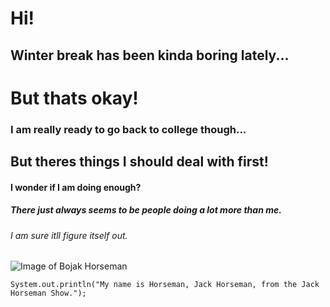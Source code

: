 # Hi!
## Winter break has been kinda boring lately...
# But thats okay!
### I am really ready to go back to college though...
## But theres things I should deal with first!
#### I wonder if I am doing enough?
##### There just always seems to be people doing a lot more than me.
###### I am sure itll figure itself out.

![Image of Bojak Horseman](https://i.pinimg.com/736x/60/31/67/60316769491c03151f7da9954e2b57c1.jpg)

```
System.out.println("My name is Horseman, Jack Horseman, from the Jack Horseman Show.");
```
